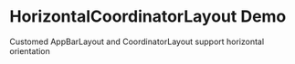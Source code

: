 # HorizontalCoordinatorLayout Demo

Customed AppBarLayout and CoordinatorLayout support horizontal orientation
